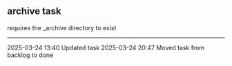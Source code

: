 archive task
---

requires the _archive directory to exist

---

2025-03-24 13:40	Updated task
2025-03-24 20:47	Moved task from backlog to done